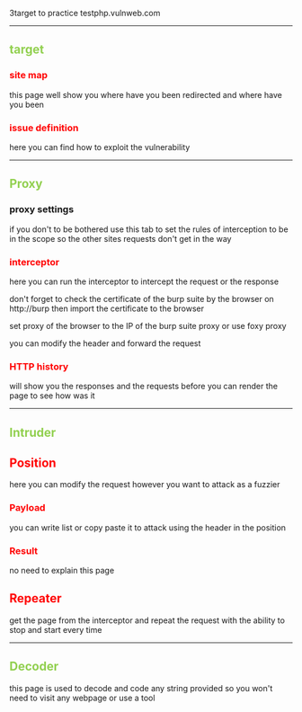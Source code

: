 3target to practice
testphp.vulnweb.com

-------------------------------------------------------------------------------
## <span style="color:#92d050">target</span>
### <span style="color:#ff0000">site map</span>
this page well show you where have you been redirected and where have you been
### <span style="color:#ff0000">issue definition </span>
here you can find how to exploit the vulnerability 

-------------------------------------------------------------------------------
## <span style="color:#92d050">Proxy</span>
### proxy settings 
if you don't to be bothered use this tab to set the rules of interception to be in the scope so the other sites requests don't get in the way 

### <span style="color:#ff0000">interceptor</span>
here you can run the interceptor to intercept the request or the response 

don't forget to check the certificate of the burp suite by the browser  on http://burp then import the certificate to the browser 

set proxy of the browser to the IP of the burp suite proxy 
or use foxy proxy 

you can modify the header and forward the request 
### <span style="color:#ff0000">HTTP history</span>
will show you the responses and the requests before 
you can render the page to see how was it 

-------------------------------------------------------------------------------
## <span style="color:#92d050">Intruder</span>
## <span style="color:#ff0000">Position </span>
here you can modify the request however you want to attack as a fuzzier
### <span style="color:#ff0000">Payload</span> 
you can write list or copy paste it to attack using the header in the position 
### <span style="color:#ff0000">Result</span>
no need to explain this page 

## <span style="color:#ff0000">Repeater</span> 
get the page from the interceptor and repeat the request with the ability to stop and start every time 

-------------------------------------------------------------------------------
## <span style="color:#92d050">Decoder</span>
this page is used to decode and code any string provided so you won't need to visit any webpage or use a tool 